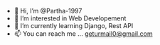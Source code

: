- 👋 Hi, I’m @Partha-1997
- 👀 I’m interested in Web Developement
- 🌱 I’m currently learning Django, Rest API
- 📫 You can reach me ... geturmail0@gmail.com

<!---
Partha-1997/Partha-1997 is a ✨ special ✨ repository because its `README.md` (this file) appears on your GitHub profile.
You can click the Preview link to take a look at your changes.
--->
